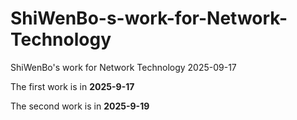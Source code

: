 # ShiWenBo-s-work-for-Network-Technology
ShiWenBo's work for Network Technology 2025-09-17

The first work is in **2025-9-17**

The second work is in **2025-9-19**
